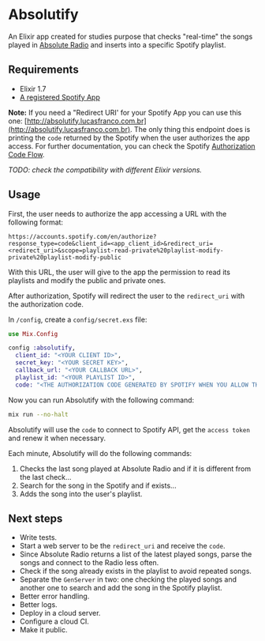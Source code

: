 # Absolutify

An Elixir app created for studies purpose that checks "real-time" the songs played in [Absolute Radio](https://absoluteradio.co.uk/absolute-radio/) and inserts into a specific Spotify playlist.

## Requirements

- Elixir 1.7
- [A registered Spotify App](https://developer.spotify.com/documentation/general/guides/app-settings/#register-your-app)

**Note:** If you need a "Redirect URI' for your Spotify App you can use this one: [http://absolutify.lucasfranco.com.br](http://absolutify.lucasfranco.com.br). The only thing this endpoint does is printing the `code` returned by the Spotify when the user authorizes the app access. For further documentation, you can check the Spotify [Authorization Code Flow](https://developer.spotify.com/documentation/general/guides/authorization-guide/#authorization-code-flow).

*TODO: check the compatibility with different Elixir versions.*

## Usage

First, the user needs to authorize the app accessing a URL with the following format:
```
https://accounts.spotify.com/en/authorize?response_type=code&client_id=<app_client_id>&redirect_uri=<redirect_uri>&scope=playlist-read-private%20playlist-modify-private%20playlist-modify-public
```

With this URL, the user will give to the app the permission to read its playlists and modify the public and private ones.

After authorization, Spotify will redirect the user to the `redirect_uri` with the authorization code.

In `/config`, create a `config/secret.exs` file:

```elixir
use Mix.Config

config :absolutify,
  client_id: "<YOUR CLIENT ID>",
  secret_key: "<YOUR SECRET KEY>",
  callback_url: "<YOUR CALLBACK URL>",
  playlist_id: "<YOUR PLAYLIST ID>",
  code: "<THE AUTHORIZATION CODE GENERATED BY SPOTIFY WHEN YOU ALLOW THE APP>"
```

Now you can run Absolutify with the following command:

```bash
mix run --no-halt
```

Absolutify will use the `code` to connect to Spotify API, get the `access token` and renew it when necessary.

Each minute, Absolutify will do the following commands:
1. Checks the last song played at Absolute Radio and if it is different from the last check...
2. Search for the song in the Spotify and if exists...
3. Adds the song into the user's playlist.

## Next steps

- Write tests.
- Start a web server to be the `redirect_uri` and receive the `code`.
- Since Absolute Radio returns a list of the latest played songs, parse the songs and connect to the Radio less often.
- Check if the song already exists in the playlist to avoid repeated songs.
- Separate the `GenServer` in two: one checking the played songs and another one to search and add the song in the Spotify playlist.
- Better error handling.
- Better logs.
- Deploy in a cloud server.
- Configure a cloud CI.
- Make it public.
